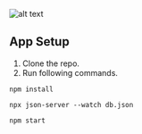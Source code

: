 ![alt text](https://github.com/hamzawaleed0102/react-news-app/raw/master/news-app-demo.gif)

## App Setup
1. Clone the repo.
2. Run following commands.

`npm install`

`npx json-server --watch db.json`

`npm start`
